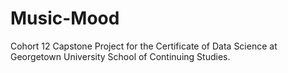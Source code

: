 # Music-Mood
Cohort 12 Capstone Project for the Certificate of Data Science at Georgetown University School of Continuing Studies. 

